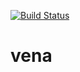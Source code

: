 [![Build Status](https://dev.azure.com/devincarr/vena/_apis/build/status/DevinCarr.vena)](https://dev.azure.com/devincarr/vena/_build/latest?definitionId=1)
# vena
